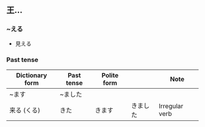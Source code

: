 ## 王...
### ~える
* 見える
### Past tense
|Dictionary form|Past tense|Polite form||Note|
|---|---|---|---|---|
|~ます|~ました|||
|来る (くる)|きた|きます|きました|Irregular verb|
